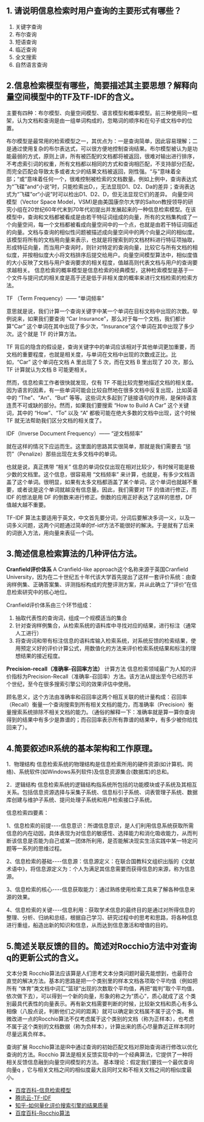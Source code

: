 ## 1. 请说明信息检索时用户查询的主要形式有哪些？
1. 关键字查询
2. 布尔查询
3. 短语查询
4. 临近查询
5. 全文搜索
6. 自然语言查询


## 2.信息检索模型有哪些，简要描述其主要思想？解释向量空间模型中的TF及TF-IDF的含义。
主要有四种：布尔模型、向量空间模型、语言模型和概率模型。前三种使用同一框架，认为文档和查询是由一组单词构成的，忽略词的顺序和在句子或文档中的位置。

布尔模型是最常用的检索模型之一，其优点为：一是查询简单，因此容易理解；二是通过使用复杂的布尔表达式，可以很方便地控制查询结果。布尔模型被认为是功能最弱的方式，原则上讲，所有被匹配的文档都将被返回，很难对输出进行排序，不考虑索引词的权重，所有文档都以相同的方式和查询相匹配，不支持部分匹配，而完全匹配会导致太多或者太少的结果文档被返回，刚性强。“与”意味着全部；“或”意味着任何一个，很难控制被检索的文档数量。例如上例中，查询表达式为“飞碟”and“小说”时，只能检索出D，，无法显现D1、D2、Da的差异；查询表达式为“飞碟”or“小说”时可以检出D1、D2、D，但无法显现它们的差异。
向量空间模型（Vector Space Model，VSM)是由美国康奈尔大学的Salton教授领导的研究小组在20世纪60年代末到70年代初提出并发展起来的一种信息检索模型。在该模型中，查询和文档都被看成是由若干特征词组成的向量，所有的文档集构成了一个向量空间，每一个文档都被看成向量空间中的一个点，也就是由若干特征词描述的向量。文档与查询的相似性问题被描述成向量空间中的两个向量之间的相似度。该模型将所有的文档用向量来表示，也就是将搜索到的文档材料进行特征项抽取，形成特征向量，而当用户查询时，则针对特定的查询向量，比较它与所有文档的相似度，并按相似度大小将文档排序后提交给用户。向量空间模型算法中，相似度值的大小反映了文档与用户查询要求的相关程度，值越高则代表文档与用户的查询要求越相关。
信息检索的概率模型是信息检索的经典模型，这种检索模型是基于一个文件与提问式的相关度是高于还是低于非相关度的概率来进行文档检索的检索方法。

TF （Term Frequency）—— “单词频率”

意思就是说，我们计算一个查询关键字中某一个单词在目标文档中出现的次数。举例说来，如果我们要查询 “Car Insurance”，那么对于每一个文档，我们都计算“Car” 这个单词在其中出现了多少次，“Insurance”这个单词在其中出现了多少次。这个就是 TF 的计算方法。

TF 背后的隐含的假设是，查询关键字中的单词应该相对于其他单词更加重要，而文档的重要程度，也就是相关度，与单词在文档中出现的次数成正比。比如，“Car” 这个单词在文档 A 里出现了 5 次，而在文档 B 里出现了 20 次，那么 TF 计算就认为文档 B 可能更相关。

然而，信息检索工作者很快就发现，仅有 TF 不能比较完整地描述文档的相关度。因为语言的因素，有一些单词可能会比较自然地在很多文档中反复出现，比如英语中的 “The”、“An”、“But” 等等。这些词大多起到了链接语句的作用，是保持语言连贯不可或缺的部分。然而，如果我们要搜索 “How to Build A Car” 这个关键词，其中的 “How”、“To” 以及 “A” 都极可能在绝大多数的文档中出现，这个时候 TF 就无法帮助我们区分文档的相关度了。

IDF（Inverse Document Frequency）—— “逆文档频率”

就在这样的情况下应运而生。这里面的思路其实很简单，那就是我们需要去 “惩罚”（Penalize）那些出现在太多文档中的单词。

也就是说，真正携带 “相关” 信息的单词仅仅出现在相对比较少，有时候可能是极少数的文档里。这个信息，很容易用 “文档频率” 来计算，也就是，有多少文档涵盖了这个单词。很明显，如果有太多文档都涵盖了某个单词，这个单词也就越不重要，或者说是这个单词就越没有信息量。因此，我们需要对 TF 的值进行修正，而 IDF 的想法是用 DF 的倒数来进行修正。倒数的应用正好表达了这样的思想，DF 值越大越不重要。

TF-IDF 算法主要适用于英文，中文首先要分词，分词后要解决多词一义，以及一词多义问题，这两个问题通过简单的tf-idf方法不能很好的解决。于是就有了后来的词嵌入方法，用向量来表征一个词。


## 3.简述信息检索算法的几种评估方法。
**Cranfield评价体系**
A Cranfield-like approach这个名称来源于英国Cranfield University，因为在二十世纪五十年代该大学首先提出了这样一套评价系统：由查询样例集、正确答案集、评测指标构成的完整评测方案，并从此确立了“评价”在信息检索研究中的核心地位。

Cranfield评价体系由三个环节组成：
1. 抽取代表性的查询词，组成一个规模适当的集合
2. 针对查询样例集合，从检索系统的语料库中寻找对应的结果，进行标注（通常人工进行）
3. 将查询词和带有标注信息的语料库输入检索系统，对系统反馈的检索结果，使用预定义好的评价计算公式，用数值化的方法来评价检索系统结果和标注的理想结果的接近程度。

**Precision-recall（准确率-召回率方法）**
计算方法
信息检索领域最广为人知的评价指标为Precision-Recall（准确率-召回率）方法。该方法从提出至今已经历半个世纪，至今在很多搜索引擎公司的效果评估中使用。

顾名思义，这个方法由准确率和召回率这两个相互关联的统计量构成：召回率（Recall）衡量一个查询搜索到所有相关文档的能力，而准确率（Precision）衡量搜索系统排除不相关文档的能力。（通俗的解释一下：准确率就是算一算你查询得到的结果中有多少是靠谱的；而召回率表示所有靠谱的结果中，有多少被你给找回来了）。


## 4.简要叙述IR系统的基本架构和工作原理。
1．物理结构
信息检索系统的物理结构是信息检索所用的硬件资源(如计算机、网络)、系统软件(如Windows系列软件)及信息资源集合(数据库)的总和。

2．逻辑结构
信息检索系统的逻辑结构指系统所包括的功能模块或子系统及其相互关系。包括信息资源选择与采集子系统、信息标引子系统、词表管理子系统、数据库创建与维护子系统、提问处理子系统和用户检索接口子系统。 

信息检索四要素：

1、信息检索的前提----信息意识：所谓信息意识，是人们利用信息系统获取所需信息的内在动因，具体表现为对信息的敏感性、选择能力和消化吸收能力，从而判断该信息是否能为自己或某一团体所利用，是否能解决现实生活实践中某一特定问题等一系列的思维过程。

2、信息检索的基础----信息源：信息源定义：在联合国教科文组织出版的《文献术语中》，将信息源定义为：个人为满足其信息需要而获得信息的来源，称为信息源。

3、信息检索的核心----信息获取能力：通过熟练使用检索工具来了解各种信息来源的效果。

4、信息检索的关键----信息利用：获取学术信息的最终目的是通过对所得信息的整理、分析、归纳和总结，根据自己学习、研究过程中的思考和思路，将各种信息进行重组，船造出新的知识和信息，从而达到信息激活和增值的目的。


## 5.简述关联反馈的目的。简述对Rocchio方法中对查询q的更新公式的含义。
文本分类
Rocchio算法应该算是人们思考文本分类问题时最先能想到，也最符合直觉的解决方法。基本的思路是把一个类别里的样本文档各项取个平均值（例如把所有 “体育”类文档中词汇“篮球”出现的次数取个平均值，再把“裁判”取个平均值，依次做下去），可以得到一个新的向量，形象的称之为“质心”，质心就成了这 个类别最具代表性的向量表示。再有新文档需要判断的时候，比较新文档和质心有多么相像（八股点说，判断他们之间的距离）就可以确定新文档属不属于这个类。 稍微改进一点的Rocchio算法不仅考虑属于这个类别的文档（称为正样本），也考虑不属于这个类别的文档数据（称为负样本），计算出来的质心尽量靠近正样本同时尽量远离负样本。

查询扩展
Rocchio算法是IR中通过查询的初始匹配文档对原始查询进行修改以优化查询的方法。Rocchio 算法是相关反馈实现中的一个经典算法，它提供了一种将相关反馈信息融到向量空间模型的方法。
基本理论：假定我们要找一个最优查询向量q ，它与相关文档之间的相似度最大且同时又和不相关文档之间的相似度最小。



- [百度百科-信息检索模型](https://baike.baidu.com/item/%E4%BF%A1%E6%81%AF%E6%A3%80%E7%B4%A2%E6%A8%A1%E5%9E%8B/3953113)
- [腾讯云-TF-IDF](https://cloud.tencent.com/developer/article/1555935)
- [知乎-如何量化评价搜索引擎的结果质量](https://zhuanlan.zhihu.com/p/30910760)
- [百度百科-Rocchio算法](https://baike.baidu.com/item/Rocchio%E7%AE%97%E6%B3%95/874162)
